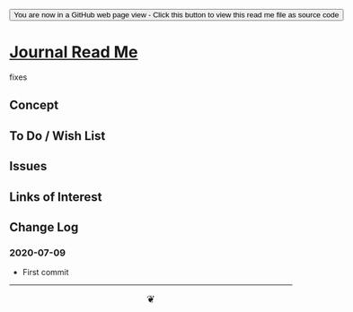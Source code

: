 <span style=display:none; >[You are now in a GitHub source code view - click this link to view Read Me file as a web page]( https://theo-armour.github.io/2020/journal/readme.html  "View file as a web page." ) </span>

<div><input type=button onclick=window.location.href="https://github.com/theo-armour/2020/tree/master/journal/";
value='You are now in a GitHub web page view - Click this button to view this read me file as source code' ></div>


# [Journal Read Me]( https://theo-armour.github.io/2020/journal/readme.html )

<!--@@@
<div style=height:300px;overflow:hidden;width:100%;resize:both; ><iframe src=https://theo-armour.github.io/2020/ height=100% width=100% ></iframe></div>
_Journal_

### Full Screen: [Journal]( https://theo-armour.github.io/2020/journal/ )
@@@-->
fixes

## Concept


## To Do / Wish List


## Issues


## Links of Interest


## Change Log


### 2020-07-09

* First commit


***

<center title="hello!" ><a href=javascript:window.scrollTo(0,0); style=font-size:2ch;text-decoration:none; > ❦ </a></center>
